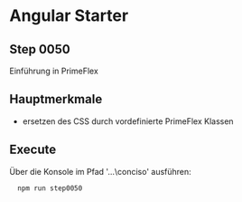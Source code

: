 # Angular Starter #

## Step 0050
Einführung in PrimeFlex

## Hauptmerkmale
 - ersetzen des CSS durch vordefinierte PrimeFlex Klassen 

## Execute
Über die Konsole im Pfad '...\conciso' ausführen:
```shell
  npm run step0050
```
